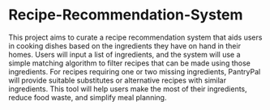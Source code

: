 # Recipe-Recommendation-System
This project aims to curate a recipe recommendation system that aids users in cooking dishes based on the ingredients they have on hand in their homes. Users will input a list of ingredients, and the system will use a simple matching algorithm to filter recipes that can be made using those ingredients. For recipes requiring one or two missing ingredients, PantryPal will provide suitable substitutes or alternative recipes with similar ingredients. This tool will help users make the most of their ingredients, reduce food waste, and simplify meal planning.
